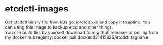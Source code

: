 # etcdctl-images
Get etcdctl binary file from k8s.gcr.io/etcd:xxx and copy it to apline. You can using this image to backup etcd and other things.  
You can build this by yourself,download form github releases or pulling from my docker hub registry: docker pull dockerid31415926/etcdctl:tagname



